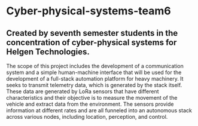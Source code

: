 # Cyber-physical-systems-team6
## Created by seventh semester students in the concentration of cyber-physical systems for Helgen Technologies.
The scope of this project includes the development of a communication system and a simple human-machine interface that will be used for the development of a full-stack automation platform for heavy machinery. It seeks to transmit telemetry data, which is generated by the stack itself. These data are generated by LoRa sensors that have different characteristics and their objective is to measure the movement of the vehicle and extract data from the environment. The sensors provide information at different rates and are all funneled into an autonomous stack across various nodes, including location, perception, and control. 
